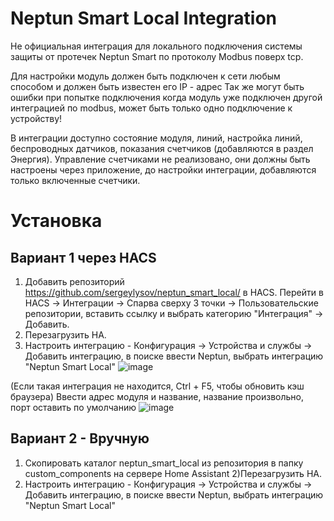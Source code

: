 # Neptun Smart Local Integration

Не официальная интеграция для локального подключения системы защиты от протечек Neptun Smart по протоколу Modbus поверх tcp.

Для настройки модуль должен быть подключен к сети любым способом и должен быть известен его IP - адрес
Так же могут быть ошибки при попытке подключения когда модуль уже подключен другой интеграцией по modbus, может быть только одно подключение к устройству!

В интеграции доступно состояние модуля, линий, настройка линий, беспроводных датчиков, показания счетчиков (добавляются в раздел Энергия). Управление счетчиками не реализовано, они должны быть настроены через приложение, до настройки интеграции, добавляются только включенные счетчики.

# Установка
## Вариант 1 через HACS
1) Добавить репозиторий https://github.com/sergeylysov/neptun_smart_local/ в HACS. Перейти в HACS -> Интеграции -> Спарва сверху 3 точки -> Пользовательские репозитории, вставить ссылку и выбрать категорию "Интеграция" -> Добавить.
2) Перезагрузить HA.
3) Настроить интеграцию - Конфигурация -> Устройства и службы -> Добавить интеграцию, в поиске ввести Neptun, выбрать интеграцию "Neptun Smart Local"
![image](https://github.com/user-attachments/assets/1cb74aa9-258f-4fcd-b3d3-7276af6f207c)

(Если такая интеграция не находится, Ctrl + F5, чтобы обновить кэш браузера)
Ввести адрес модуля и название, название произвольно, порт оставить по умолчанию
![image](https://github.com/user-attachments/assets/386527a1-5006-45cf-9263-4e25905d93c6)


## Вариант 2 - Вручную
1) Cкопировать каталог neptun_smart_local из репозитория в папку custom_components на сервере Home Assistant
2)Перезагрузить HA.
3) Настроить интеграцию - Конфигурация -> Устройства и службы -> Добавить интеграцию, в поиске ввести Neptun, выбрать интеграцию "Neptun Smart Local"
